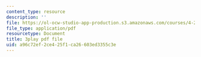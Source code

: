 ```yaml
---
content_type: resource
description: ''
file: https://ol-ocw-studio-app-production.s3.amazonaws.com/courses/4-241j-theory-of-city-form-spring-2013/a96c72ef2ce425f1ca26603ed3355c3e_1Aj6M4peeGw.pdf
file_type: application/pdf
resourcetype: Document
title: 3play pdf file
uid: a96c72ef-2ce4-25f1-ca26-603ed3355c3e
---
```

